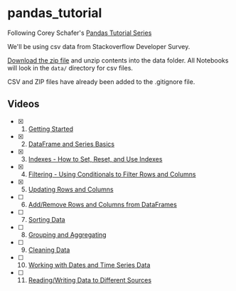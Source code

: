# pandas_tutorial

Following Corey Schafer's [Pandas Tutorial Series](https://www.youtube.com/playlist?list=PL-osiE80TeTsWmV9i9c58mdDCSskIFdDS)

We'll be using csv data from Stackoverflow Developer Survey.

[Download the zip file](https://insights.stackoverflow.com/survey) and unzip contents into the data folder. All Notebooks will look in the `data/` directory for csv files.

CSV and ZIP files have already been added to the .gitignore file.

## Videos

- [x] 1. [Getting Started][1]
- [x] 2. [DataFrame and Series Basics][2]
- [x] 3. [Indexes - How to Set, Reset, and Use Indexes][3]
- [x] 4. [Filtering - Using Conditionals to Filter Rows and Columns][4]
- [x] 5. [Updating Rows and Columns][5]
- [ ] 6. [Add/Remove Rows and Columns from DataFrames][6]
- [ ] 7. [Sorting Data][7]
- [ ] 8. [Grouping and Aggregating][8]
- [ ] 9. [Cleaning Data][9]
- [ ] 10. [Working with Dates and Time Series Data][10]
- [ ] 11. [Reading/Writing Data to Different Sources][11]

[1]: https://www.youtube.com/watch?v=ZyhVh-qRZPA&list=PL-osiE80TeTsWmV9i9c58mdDCSskIFdDS&index=1
[2]: https://www.youtube.com/watch?v=zmdjNSmRXF4&list=PL-osiE80TeTsWmV9i9c58mdDCSskIFdDS&index=2
[3]: https://www.youtube.com/watch?v=W9XjRYFkkyw&list=PL-osiE80TeTsWmV9i9c58mdDCSskIFdDS&index=3
[4]: https://www.youtube.com/watch?v=Lw2rlcxScZY&list=PL-osiE80TeTsWmV9i9c58mdDCSskIFdDS&index=4
[5]: https://www.youtube.com/watch?v=DCDe29sIKcE&list=PL-osiE80TeTsWmV9i9c58mdDCSskIFdDS&index=5
[6]: https://www.youtube.com/watch?v=HQ6XO9eT-fc&list=PL-osiE80TeTsWmV9i9c58mdDCSskIFdDS&index=6
[7]: https://www.youtube.com/watch?v=T11QYVfZoD0&list=PL-osiE80TeTsWmV9i9c58mdDCSskIFdDS&index=7
[8]: https://www.youtube.com/watch?v=txMdrV1Ut64&list=PL-osiE80TeTsWmV9i9c58mdDCSskIFdDS&index=8
[9]: https://www.youtube.com/watch?v=KdmPHEnPJPs&list=PL-osiE80TeTsWmV9i9c58mdDCSskIFdDS&index=9
[10]:https://www.youtube.com/watch?v=UFuo7EHI8zc&list=PL-osiE80TeTsWmV9i9c58mdDCSskIFdDS&index=10
[11]:https://www.youtube.com/watch?v=N6hyN6BW6ao&list=PL-osiE80TeTsWmV9i9c58mdDCSskIFdDS&index=11
